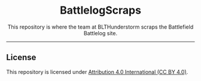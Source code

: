 <div>
  <h1 align=center>BattlelogScraps</h1>
  <p align=center>This repository is where the team at BLTHunderstorm scraps the Battlefield Battlelog site.</p>
</div>

___

## License

This repository is licensed under [Attribution 4.0 International (CC BY 4.0)](https://creativecommons.org/licenses/by/4.0/).
